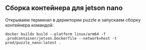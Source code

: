 
## Сборка контейнера для jetson nano 

Открываем терминал в дериктории puzzle и запускаем сборку контейнера командой:
```
docker buildx build --platform linux/arm64 -f .prodcontainer/jetson.Dockerfile --network=host -t prod/puzzle_nano:latest .
```
